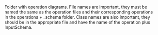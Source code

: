 Folder with operation diagrams. 
File names are important, they must be named the same as the operation files and their corresponding operations in the operations + _schema folder.
Class names are also important, they should be in the appropriate file and have the name of the operation plus InputSchema.